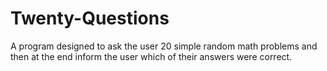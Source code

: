 # Twenty-Questions
A program designed to ask the user 20 simple random math problems and then at the end inform the user which of their answers were correct.
